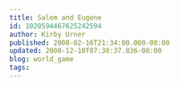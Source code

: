 ```yaml
---
title: Salem and Eugene
id: 1020594467625242594
author: Kirby Urner
published: 2008-02-16T21:34:00.000-08:00
updated: 2008-12-10T07:38:37.836-08:00
blog: world_game
tags: 
---
```


